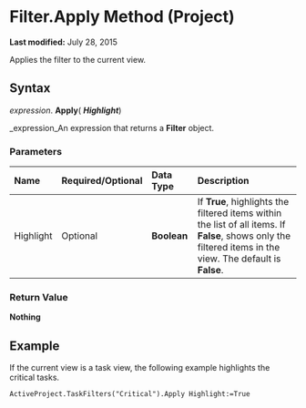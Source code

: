 
# Filter.Apply Method (Project)

 **Last modified:** July 28, 2015

Applies the filter to the current view.

## Syntax

 _expression_. **Apply**( **_Highlight_**)

 _expression_An expression that returns a  **Filter** object.


### Parameters



|**Name**|**Required/Optional**|**Data Type**|**Description**|
|:-----|:-----|:-----|:-----|
|Highlight|Optional| **Boolean**|If  **True**, highlights the filtered items within the list of all items. If  **False**, shows only the filtered items in the view. The default is  **False**.|

### Return Value

 **Nothing**


## Example

If the current view is a task view, the following example highlights the critical tasks. 


```
ActiveProject.TaskFilters("Critical").Apply Highlight:=True
```


